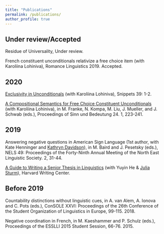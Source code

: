```yaml
---
title: "Publications"
permalink: /publications/
author_profile: true
---
```

## Under review/Accepted

Residue of Universality, Under review.

French constituent unconditionals relativize a free choice item (with Karoliina Lohiniva), Romance Linguistics 2019. Accepted.

## 2020

[Exclusivity in Unconditionals](https://www.ledonline.it/snippets/allegati/snippets39001.pdf) (with Karoliina Lohiniva), Snippets 39: 1-2. 

[A Compositional Semantics for Free Choice Constituent Unconditionals](https://semanticsarchive.net/Archive/jI3N2NlY/gonzalez_lohiniva_sub.pdf) (with Karoliina Lohiniva), in M. Franke, N. Kompa, M. Liu, J. Mueller, and J. Schwab (eds.), Proceedings of Sinn und Bedeutung 24. 1, 223-241.

## 2019

Answering negative questions in American Sign Language (1st author, with Kate Henninger and [Kathryn Davidson](https://scholar.harvard.edu/kathryndavidson/home)), in M. Baird and J. Pesetsky (eds.), NELS 49: Proceedings of the Forty-Ninth Annual Meeting of the North East Linguistic Society. 2, 31-44.

[A Guide to Writing a Senior Thesis in Linguistics](http://auroregonzalez.github.io/files/a_guide_to_writing_a_senior_thesis_in_linguistics_2019.pdf) (with Yuyin He & [Julia Sturm](https://scholar.harvard.edu/sturm)), Harvard Writing Center.


## Before 2019

Countability distinctions without linguistic cues, in A. van Alem, A. Ionova and C. Pots (eds.), ConSOLE XXVI: Proceedings of the 26th Conference of the Student
Organization of Linguistics in Europe, 99-115. 2018.

Negative coordination in French,
in M. Kaeshammer and P. Schulz (eds.), Proceedings of the ESSLLI 2015 Student Session, 66-76. 2015.


